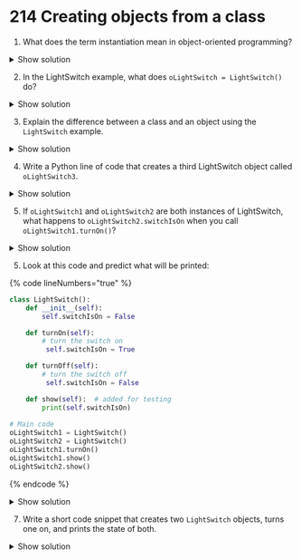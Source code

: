 # 214 Creating objects from a class

1. What does the term instantiation mean in object-oriented programming?

<details>

<summary>Show solution</summary>

Instantiation is the process of creating an object (or instance) from a class. It involves using the class as a blueprint to create a working object that has its own data and can perform behaviours defined in the class.

</details>

2. In the LightSwitch example, what does `oLightSwitch = LightSwitch()` do?

<details>

<summary>Show solution</summary>

This statement creates a new `LightSwitch` object (an instance of the `LightSwitch` class) and assigns it to the variable `oLightSwitch`.

</details>

3. Explain the difference between a class and an object using the `LightSwitch` example.

<details>

<summary>Show solution</summary>

The `LightSwitch` class defines what data (state) and behaviours (methods) a light switch will have. An object, like `oLightSwitch`, is a specific instance of the class that contains its own data and can perform the behaviours defined by the class.

</details>

4. Write a Python line of code that creates a third LightSwitch object called `oLightSwitch3`.

<details>

<summary>Show solution</summary>

`oLightSwitch3 = LightSwitch()`

</details>

5. If `oLightSwitch1` and `oLightSwitch2` are both instances of LightSwitch, what happens to `oLightSwitch2.switchIsOn` when you call `oLightSwitch1.turnOn()`?

<details>

<summary>Show solution</summary>

Nothing happens to `oLightSwitch2.switchIsOn`. Each object has its own copy of `switchIsOn`, so calling `turnOn()` on `oLightSwitch1` only affects its own `switchIsOn` value.

</details>

5. Look at this code and predict what will be printed:

{% code lineNumbers="true" %}
```python
class LightSwitch():
    def __init__(self):
        self.switchIsOn = False

    def turnOn(self):
        # turn the switch on 
         self.switchIsOn = True

    def turnOff(self):
        # turn the switch off
         self.switchIsOn = False

    def show(self):  # added for testing
        print(self.switchIsOn)
    
# Main code
oLightSwitch1 = LightSwitch()
oLightSwitch2 = LightSwitch()
oLightSwitch1.turnOn()
oLightSwitch1.show()
oLightSwitch2.show()
```
{% endcode %}

<details>

<summary>Show solution</summary>

The output will be:

```
True
False
```

`oLightSwitch1` was turned on, so its `switchIsOn` is `True`. `oLightSwitch2` was not turned on, so its `switchIsOn` remains `False`.

</details>

7. Write a short code snippet that creates two `LightSwitch` objects, turns one on, and prints the state of both.

<details>

<summary>Show solution</summary>

```python
oLightSwitch1 = LightSwitch()
oLightSwitch2 = LightSwitch()
oLightSwitch1.turnOn()
oLightSwitch1.show()
oLightSwitch2.show()
```

</details>

